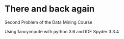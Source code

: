 # There and back again
 Second Problem of the Data Mining Course
 
 Using fancyimpute with python 3.6 and IDE Spyder 3.3.4
